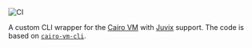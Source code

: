 ![CI](https://github.com/anoma/juvix-cairo-vm/actions/workflows/rust.yml/badge.svg?event=push)

A custom CLI wrapper for the [Cairo VM](https://github.com/lambdaclass/cairo-vm) with [Juvix](https://github.com/anoma/juvix) support. The code is based on [`cairo-vm-cli`](https://github.com/lambdaclass/cairo-vm/tree/main/cairo-vm-cli).
